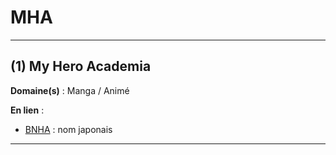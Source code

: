 # MHA

--------------------

## (1) My Hero Academia

**Domaine(s)** : Manga / Animé

**En lien** :

+ [BNHA](../B/bnha.md) : nom japonais

--------------------